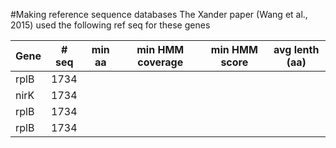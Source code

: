 #Making reference sequence databases
The Xander paper (Wang et al., 2015) used the following ref seq for these genes

| Gene | # seq | min aa | min HMM coverage | min HMM score | avg lenth (aa) |
| --------- | ----- | ---------- | --------- | -------- | :-----: |
| rplB | 1734 |  |  |  |  |
| nirK | 1734 |  |  |  |  |
| rplB | 1734 |  |  |  |  |
| rplB | 1734 |  |  |  |  |
